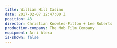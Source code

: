 ```yaml
---
title: William Hill Casino
date: 2017-02-07 12:47:00 Z
position: 43
director: Christian Knowles-Fitton + Lee Roberts
production-company: The Mob Film Company
equipment: Arri Alexa
is-shown: false
---
```


